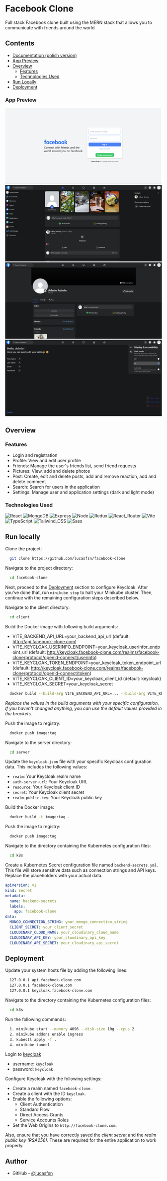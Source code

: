 # Facebook Clone

Full stack Facebook clone built using the MERN stack that allows you to communicate with friends around the world

## Contents

- [Documentation (polish version)](https://github.com/lucasfsn/facebook-clone-k8s/blob/main/docs/main.pdf)
- [App Preview](#app-preview)
- [Overview](#overview)
  - [Features](#features)
  - [Technologies Used](#technologies-used)
- [Run Locally](#run-locally)
- [Deployment](#deployment)

### App Preview

![Login](./preview/login.png)
![Home](./preview/home.png)
![Profile](./preview/profile.png)
![Settings](./preview/settings.png)

## Overview

### Features

- Login and registration
- Profile: View and edit user profile
- Friends: Manage the user's friends list, send friend requests
- Pictures: View, add and delete photos
- Post: Create, edit and delete posts, add and remove reaction, add and delete comment
- Search: Search for users in the application
- Settings: Manage user and application settings (dark and light mode)

### Technologies Used

![React](https://img.shields.io/badge/React-20232A?style=for-the-badge&logo=react&logoColor=61DAFB)
![MongoDB](https://img.shields.io/badge/MongoDB-4EA94B?style=for-the-badge&logo=mongodb&logoColor=white)
![Express](https://img.shields.io/badge/Express%20js-000000?style=for-the-badge&logo=express&logoColor=white)
![Node](https://img.shields.io/badge/ts--node-3178C6?style=for-the-badge&logo=ts-node&logoColor=white)
![Redux](https://img.shields.io/badge/Redux-593D88?style=for-the-badge&logo=redux&logoColor=white)
![React_Router](https://img.shields.io/badge/React_Router-CA4245?style=for-the-badge&logo=react-router&logoColor=white)
![Vite](https://img.shields.io/badge/Vite-B73BFE?style=for-the-badge&logo=vite&logoColor=FFD62E)
![TypeScript](https://img.shields.io/badge/TypeScript-007ACC?style=for-the-badge&logo=typescript&logoColor=white)
![Tailwind_CSS](https://img.shields.io/badge/Tailwind_CSS-38B2AC?style=for-the-badge&logo=tailwind-css&logoColor=white)
![Sass](https://img.shields.io/badge/Sass-CC6699?style=for-the-badge&logo=sass&logoColor=white)

## Run locally

Clone the project:

```bash
  git clone https://github.com/lucasfsn/facebook-clone
```

Navigate to the project directory:

```bash
  cd facebook-clone
```

Next, proceed to the [Deployment](#deployment) section to configure Keycloak. After you've done that, run `minikube stop` to halt your Minikube cluster. Then, continue with the remaining configuration steps described below.

Navigate to the client directory:

```bash
  cd client
```

Build the Docker image with following build arguments:

- VITE_BACKEND_API_URL=your_backend_api_url (default: http://api.facebook-clone.com)
- VITE_KEYCLOAK_USERINFO_ENDPOINT=your_keycloak_userinfor_endpoint_url (default: http://keycloak.facebook-clone.com/realms/facebook-clone/protocol/openid-connect/userinfo)
- VITE_KEYCLOAK_TOKEN_ENDPOINT=your_keycloak_token_endpoint_url (default: http://keycloak.facebook-clone.com/realms/facebook-clone/protocol/openid-connect/token)
- VITE_KEYCLOAK_CLIENT_ID=your_keycloak_client_id (default: keycloak)
- VITE_KEYCLOAK_SECRET=your_keycloak_secret

```bash
  docker build --build-arg VITE_BACKEND_API_URL=... --build-arg VITE_KEYCLOAK_USERINFO_ENDPOINT=... --build-arg VITE_KEYCLOAK_TOKEN_ENDPOINT=... --build-arg VITE_KEYCLOAK_CLIENT_ID=... --build-arg VITE_KEYCLOAK_SECRET=... -t image:tag  .
```

_Replace the values in the build arguments with your specific configuration. If you haven't changed anything, you can use the default values provided in the brackets._

Push the image to registry:

```bash
  docker push image:tag
```

Navigate to the server directory:

```bash
  cd server
```

Update the `keycloak.json` file with your specific Keycloak configuration data. This includes the following values:

- `realm`: Your Keycloak realm name
- `auth-server-url`: Your Keycloak URL
- `resource`: Your Keycloak client ID
- `secret`: Your Keycloak client secret
- `realm-public-key`: Your Keycloak public key

Build the Docker image:

```bash
  docker build -t image:tag .
```

Push the image to registry:

```bash
  docker push image:tag
```

Navigate to the directory containing the Kubernetes configuration files:

```bash
  cd k8s
```

Create a Kubernetes Secret configuration file named `backend-secrets.yml`. This file will store sensitive data such as connection strings and API keys. Replace the placeholders with your actual data.

```yaml
apiVersion: v1
kind: Secret
metadata:
  name: backend-secrets
  labels:
    app: facebook-clone
data:
  MONGO_CONNECTION_STRING: your_mongo_connection_string
  CLIENT_SECRET: your_client_secret
  CLOUDINARY_CLOUD_NAME: your_cloudinary_cloud_name
  CLOUDINARY_API_KEY: your_cloudinary_api_key
  CLOUDINARY_API_SECRET: your_cloudinary_api_secret
```

## Deployment

Update your system hosts file by adding the following lines:

```bash
  127.0.0.1 api.facebook-clone.com
  127.0.0.1 facebook-clone.com
  127.0.0.1 keycloak.facebook-clone.com
```

Navigate to the directory containing the Kubernetes configuration files:

```bash
  cd k8s
```

Run the following commands:

```bash
  1. minikube start --memory 4096 --disk-size 10g --cpus 2
  2. minikube addons enable ingress
  3. kubectl apply -f .
  4. minikube tunnel
```

Login to [keycloak](http://keycloak.facebook-clone.com)

- username: `keycloak`
- password: `keycloak`

Configure Keycloak with the following settings:

- Create a realm named `facebook-clone`.
- Create a client with the ID `keycloak`.
- Enable the following options:
  - Client Authentication
  - Standard Flow
  - Direct Access Grants
  - Service Accounts Roles
- Set the Web Origins to `http://facebook-clone.com`.

Also, ensure that you have correctly saved the _client secret_ and the _realm public key (RSA256)_. These are required for the entire application to work properly.

## Author

- GitHub - [@lucasfsn](https://github.com/lucasfsn)
